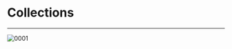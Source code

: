 # Collections
-----------------------------------------------------------------------------------------------------------------------------------------

![0001](https://user-images.githubusercontent.com/33932398/69486828-cdaa5c80-0e2e-11ea-9888-15b44bbd7dfa.jpg)

